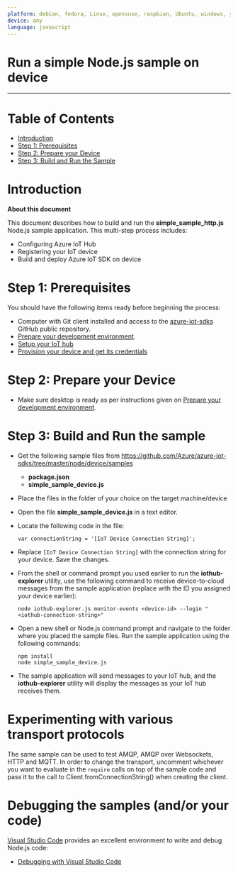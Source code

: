 ```yaml
---
platform: debian, fedora, Linux, opensuse, raspbian, Ubuntu, windows, yocto 
device: any
language: javascript
---
```


Run a simple Node.js sample on device
===
---

# Table of Contents

-   [Introduction](#Introduction)
-   [Step 1: Prerequisites](#Prerequisites)
-   [Step 2: Prepare your Device](#PrepareDevice)
-   [Step 3: Build and Run the Sample](#Build)

<a name="Introduction"></a>
# Introduction

**About this document**

This document describes how to build and run the **simple_sample_http.js** Node.js sample application. This multi-step process includes:
-   Configuring Azure IoT Hub
-   Registering your IoT device
-   Build and deploy Azure IoT SDK on device

<a name="Prerequisites"></a>
# Step 1: Prerequisites

You should have the following items ready before beginning the process:
-   Computer with Git client installed and access to the
    [azure-iot-sdks](https://github.com/Azure/azure-iot-sdks) GitHub public repository.
-   [Prepare your development environment](node-devbox-setup.md).
-   [Setup your IoT hub][lnk-setup-iot-hub]
-   [Provision your device and get its credentials][lnk-manage-iot-hub]

<a name="PrepareDevice"></a>
# Step 2: Prepare your Device

-   Make sure desktop is ready as per instructions given on [Prepare your development environment][lnk-setup-devbox].

<a name="Build"></a>
# Step 3: Build and Run the sample

- Get the following sample files from https://github.com/Azure/azure-iot-sdks/tree/master/node/device/samples
    - **package.json**
    - **simple_sample_device.js**

- Place the files in the folder of your choice on the target machine/device

- Open the file **simple_sample_device.js** in a text editor.

- Locate the following code in the file:

    ```
    var connectionString = '[IoT Device Connection String]';
    ```

- Replace `[IoT Device Connection String]` with the connection string for your device. Save the changes.

- From the shell or command prompt you used earlier to run the **iothub-explorer** utility, use the following command to receive device-to-cloud messages from the sample application (replace <device-id> with the ID you assigned your device earlier):

    ```
    node iothub-explorer.js monitor-events <device-id> --login "<iothub-connection-string>" 
    ```

- Open a new shell or Node.js command prompt and navigate to the folder where you placed the sample files. Run the sample application using the following commands:

    ```
    npm install
    node simple_sample_device.js
    ```

- The sample application will send messages to your IoT hub, and the **iothub-explorer** utility will display the messages as your IoT hub receives them.

# Experimenting with various transport protocols
The same sample can be used to test AMQP, AMQP over Websockets, HTTP and MQTT. In order to change the transport, uncomment whichever you want to evaluate in the `require` calls on top of the sample code and pass it to the call to Client.fromConnectionString() when creating the client.

# Debugging the samples (and/or your code)
[Visual Studio Code](https://code.visualstudio.com/) provides an excellent environment to write and debug Node.js code:
- [Debugging with Visual Studio Code](../../doc/get_started/node-debug-vscode.md)

[lnk-setup-iot-hub]: ../setup_iothub.md
[lnk-manage-iot-hub]: ../manage_iot_hub.md
[lnk-setup-devbox]: node-devbox-setup.md
